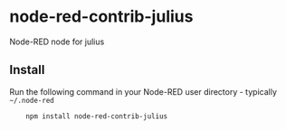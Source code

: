 node-red-contrib-julius
=====================

Node-RED node for julius



Install
-------

Run the following command in your Node-RED user directory - typically `~/.node-red`

        npm install node-red-contrib-julius

